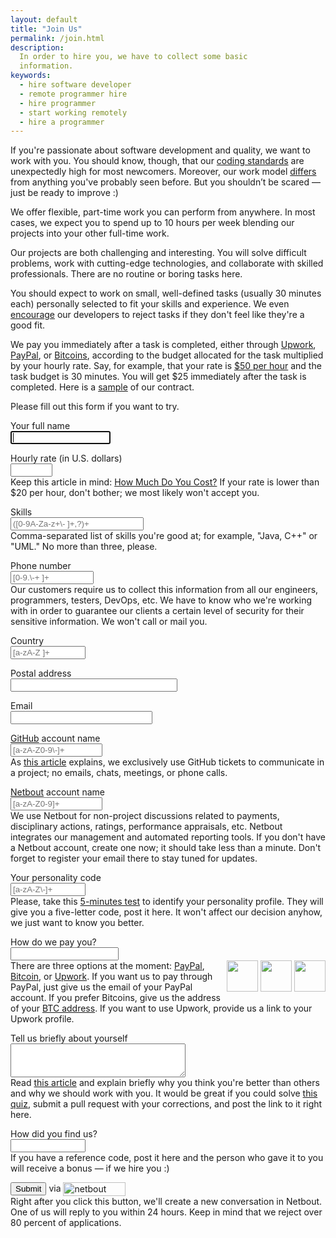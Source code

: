 ```yaml
---
layout: default
title: "Join Us"
permalink: /join.html
description:
  In order to hire you, we have to collect some basic
  information.
keywords:
  - hire software developer
  - remote programmer hire
  - hire programmer
  - start working remotely
  - hire a programmer
---
```


If you're passionate about software development
and quality, we want to work with you. You should know,
though, that our [coding standards](http://www.yegor256.com/2014/08/13/strict-code-quality-control.html)
are unexpectedly high for most newcomers. Moreover, our work model
[differs](http://www.yegor256.com/2014/04/17/how-xdsd-is-different.html)
from anything you've probably seen before. But you
shouldn’t be scared &mdash; just be ready to improve :)

We offer flexible, part-time work you can perform
from anywhere. In most cases, we expect you to spend up
to 10 hours per week blending our projects into your other full-time work.

Our projects are both challenging and interesting. You
will solve difficult problems, work with cutting-edge technologies,
and collaborate with skilled professionals. There are no
routine or boring tasks here.

You should expect to work on small, well-defined tasks
(usually 30 minutes each) personally selected to fit your
skills and experience. We even [encourage](http://www.yegor256.com/2014/04/13/no-obligations-principle.html)
our developers to reject
tasks if they don't feel like they're a good fit.

We pay you immediately after a task is completed, either
through [Upwork](http://www.upwork.com), [PayPal](http://www.paypal.com),
or [Bitcoins](https://bitcoin.org/en/),
according to the budget allocated for the task multiplied by your hourly rate.
Say, for example, that your rate is [$50 per hour](http://www.yegor256.com/2014/10/29/how-much-do-you-cost.html)
and the task budget is 30 minutes.
You will get $25 immediately after the task is completed. Here is a
[sample](http://www.teamed.io/engineer.pdf) of our contract.

Please fill out this form if you want to try.

<form name="form" name="form" id="form" ng-submit="submit('#form');">
  <p>
    <label>Your full name</label><br/>
    <input name="name" style="width:12em" tabindex="1"
      maxlength="100" ng-model="name" required autofocus/>
  </p>
  <p>
    <label>Hourly rate (in U.S. dollars)</label><br/>
    <input name="rate" type="number" tabindex="2"
      style="width:5em" maxlength="10" ng-model="rate" required/><br/>
    <span class="help">Keep this article in mind:
    <a href="http://www.yegor256.com/2014/10/29/how-much-do-you-cost.html">How Much Do You Cost?</a>
    If your rate is lower than $20 per hour, don't bother; we most
    likely won't accept you.</span>
  </p>
  <p>
    <label>Skills</label><br/>
    <input name="skills" tabindex="3"
      pattern="([0-9A-Za-z+\- ]+,?)+" placeholder="([0-9A-Za-z+\- ]+,?)+"
      style="width:16em" maxlength="150" ng-model="skills" required/><br/>
    <span class="help">Comma-separated list of skills you're good at; for example,
    "Java, C++" or "UML." No more than three, please.</span>
  </p>
  <p>
    <label>Phone number</label><br/>
    <input name="phone" style="width:10em" tabindex="4"
      pattern="[0-9.\-+ ]+" placeholder="[0-9.\-+ ]+"
      maxlength="20" ng-model="phone" required/><br/>
    <span class="help">Our customers require us to collect this information
    from all our engineers, programmers, testers, DevOps, etc. We have
    to know who we're working with in order to guarantee our clients
    a certain level of security for their sensitive information. We won't
    call or mail you.</span>
  </p>
  <p>
    <label>Country</label><br/>
    <input name="country" style="width:9em" tabindex="5"
      pattern="[a-zA-Z ]+" placeholder="[a-zA-Z ]+"
      maxlength="50" ng-model="country" required/>
  </p>
  <p>
    <label>Postal address</label><br/>
    <input name="address" style="width:20em" tabindex="6"
      maxlength="150" ng-model="address" required/>
  </p>
  <p>
    <label>Email</label><br/>
    <input name="email" type="email" tabindex="7"
      style="width:17em" maxlength="100" ng-model="email" required/>
  </p>
  <p>
    <label><a href="https://github.com">GitHub</a> account name</label><br/>
    <input name="github" type="text" tabindex="8"
      placeholder="[a-zA-Z0-9\-]+" pattern="[a-zA-Z0-9\-]+"
      style="width:11em" maxlength="50" ng-model="github" required/><br/>
    <span class="help">As <a href="http://www.yegor256.com/2014/10/07/stop-chatting-start-coding.html">this article</a> explains,
    we exclusively use GitHub tickets to communicate in a project; no
    emails, chats, meetings, or phone calls.</span>
  </p>
  <p>
    <label><a href="http://www.netbout.com">Netbout</a> account name</label><br/>
    <input name="netbout" style="width:11em" tabindex="9"
      placeholder="[a-zA-Z0-9]+" pattern="[a-zA-Z0-9]+"
      maxlength="50" ng-model="netbout" required/><br/>
    <span class="help">We use Netbout for non-project discussions
    related to payments, disciplinary actions, ratings, performance
    appraisals, etc. Netbout integrates our management and automated
    reporting tools. If you don't have a Netbout account, create one now;
    it should take less than a minute. Don't forget to register your email
    there to stay tuned for updates.</span>
  </p>
  <p>
    <label>Your personality code<br/>
    <input name="personality" style="width:9em" tabindex="10"
      placeholder="[a-zA-Z\-]+" pattern="[a-zA-Z\-]+"
      maxlength="8" ng-model="personality" required/><br/>
    <span class="help">Please, take
      this <a href="http://www.16personalities.com/">5-minutes test</a>
      to identify your personality profile. They will give you a five-letter
      code, post it here. It won't affect our decision anyhow, we just
      want to know you better.</span>
  </p>
  <p>
    <label>How do we pay you?</label><br/>
    <input name="wallet" style="width:13em" tabindex="11"
      maxlength="100" ng-model="wallet" required/><br/>
    <span style="float:right">
      <img src="/images/wallet/paypal.png" style="width:50px;height:50px;"/>
      <img src="/images/wallet/bitcoin.png" style="width:50px;height:50px;"/>
      <img src="/images/wallet/upwork.png" style="width:50px;height:50px;"/>
    </span>
    <span class="help">There are three options at the moment:
    <a href="http://www.paypal.com">PayPal</a>,
    <a href="http://www.bitcoin.org">Bitcoin</a>,
    or <a href="http://www.upwork.com">Upwork</a>.
    If you want us to pay through PayPal, just give us the email of
    your PayPal account.
    If you prefer Bitcoins, give us the address of your <a href="https://en.bitcoin.it/wiki/Address">BTC address</a>.
    If you want to use Upwork, provide us a link to your Upwork profile.</span>
  </p>
  <p>
    <label>Tell us briefly about yourself</label><br/>
    <textarea name="info" style="width:21em;height:4em" tabindex="12"
      ng-model="info" required></textarea><br/>
    <span class="help">Read <a href="http://www.yegor256.com/2014/10/29/how-much-do-you-cost.html">this article</a>
    and explain briefly why you think you're better than
    others and why we should work with you.
    It would be great if you could solve
    <a href="https://github.com/teamed/quiz">this quiz</a>,
    submit a pull request with your corrections, and post the link
    to it right here.</span>
  </p>
  <p>
    <label>How did you find us?</label><br/>
    <input name="ref" style="width:9em" tabindex="13"
      maxlength="200" ng-model="ref" required/><br/>
    <span class="help">If you have a reference code, post it
      here and the person who gave it to you will receive a bonus
      &mdash; if we hire you :)</span>
  </p>
  <p>
    <button id='submit' tabindex="14">Submit</button>
    via
    <img src="/images/netbout-logo.jpg" alt="netbout"
      style="vertical-align:middle;width:100px;height:22px;"/>
    <br/>
    <span class="help">Right after you click this button, we'll create a new
    conversation in Netbout. One of us will reply to you
    within 24 hours. Keep in mind that we reject over 80 percent of
    applications.</span>
  </p>
</form>

<script src="/js/join.js"></script>

